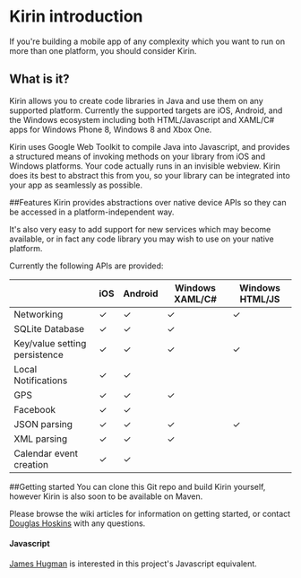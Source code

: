 # Kirin introduction

If you're building a mobile app of any complexity which you want to run on more than one
platform, you should consider Kirin.

## What is it?

Kirin allows you to create code libraries in Java and use them on any supported platform.
Currently the supported targets are iOS, Android, and the Windows ecosystem including both HTML/Javascript and XAML/C# apps for Windows Phone 8, Windows 8 and Xbox One.

Kirin uses Google Web Toolkit to compile Java into Javascript, and provides a structured means of invoking
methods on your library from iOS and Windows platforms.  Your code actually runs in an
invisible webview.  Kirin does its best to abstract this from you, so your library 
can be integrated into your app as seamlessly as possible. 

##Features
Kirin provides abstractions over native device APIs so they can be accessed in a platform-independent way.  

It's also very easy to add support for new services which may become available, or in fact any code library you may wish to use on your native platform.

Currently the following APIs are provided: 

|                               | iOS | Android | Windows XAML/C# | Windows HTML/JS |
|-------------------------------|-----|---------|-----------------|-----------------|
| Networking                    | ✓   | ✓       | ✓               | ✓               |
| SQLite Database               | ✓   | ✓       | ✓               |                 |
| Key/value setting persistence | ✓   | ✓       | ✓               | ✓               |
| Local Notifications           | ✓   | ✓       |                 |                 |
| GPS                           | ✓   | ✓       | ✓               |                 |
| Facebook                      | ✓   | ✓       |                 |                 |
| JSON parsing                  | ✓   | ✓       | ✓               | ✓               |
| XML parsing                   | ✓   | ✓       | ✓               |                 |
| Calendar event creation       | ✓   | ✓       |                 |                 |

##Getting started
You can clone this Git repo and build Kirin yourself, however Kirin is also soon to be available on Maven.

Please browse the wiki articles for information on getting started, or contact [Douglas Hoskins](https://twitter.com/hoskdoug) with any questions.

#### Javascript
[James Hugman](https://twitter.com/jhugman) is interested in this project's Javascript equivalent.